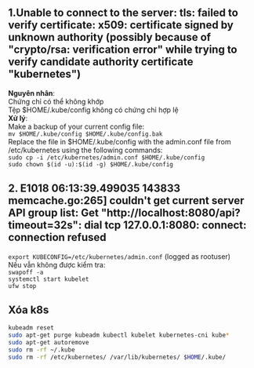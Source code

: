 ## 1.Unable to connect to the server: tls: failed to verify certificate: x509: certificate signed by unknown authority (possibly because of "crypto/rsa: verification error" while trying to verify candidate authority certificate "kubernetes")
**Nguyên nhân**:   
Chứng chỉ có thể không khớp  
Tệp $HOME/.kube/config không có chứng chỉ hợp lệ  
**Xử lý**:  
Make a backup of your current config file:    
`mv $HOME/.kube/config $HOME/.kube/config.bak`  
Replace the file in $HOME/.kube/config with the admin.conf file from /etc/kubernetes using the following commands:  
`sudo cp -i /etc/kubernetes/admin.conf $HOME/.kube/config`  
`sudo chown $(id -u):$(id -g) $HOME/.kube/config`   

## 2. E1018 06:13:39.499035  143833 memcache.go:265] couldn't get current server API group list: Get "http://localhost:8080/api?timeout=32s": dial tcp 127.0.0.1:8080: connect: connection refused
`export KUBECONFIG=/etc/kubernetes/admin.conf` (logged as rootuser)   
Nếu vẫn không được kiểm tra:  
`swapoff -a`  
`systemctl start kubelet`  
`ufw stop`  
## Xóa k8s  
```sh
kubeadm reset
sudo apt-get purge kubeadm kubectl kubelet kubernetes-cni kube*   
sudo apt-get autoremove  
sudo rm -rf ~/.kube
sudo rm -rf /etc/kubernetes/ /var/lib/kubernetes/ $HOME/.kube/
```
